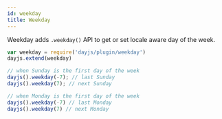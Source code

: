 ```yaml
---
id: weekday
title: Weekday
---
```

Weekday adds `.weekday()` API to get or set locale aware day of the week.

```javascript
var weekday = require('dayjs/plugin/weekday')
dayjs.extend(weekday)

// when Sunday is the first day of the week
dayjs().weekday(-7); // last Sunday
dayjs().weekday(7); // next Sunday

// when Monday is the first day of the week
dayjs().weekday(-7) // last Monday
dayjs().weekday(7) // next Monday
```
